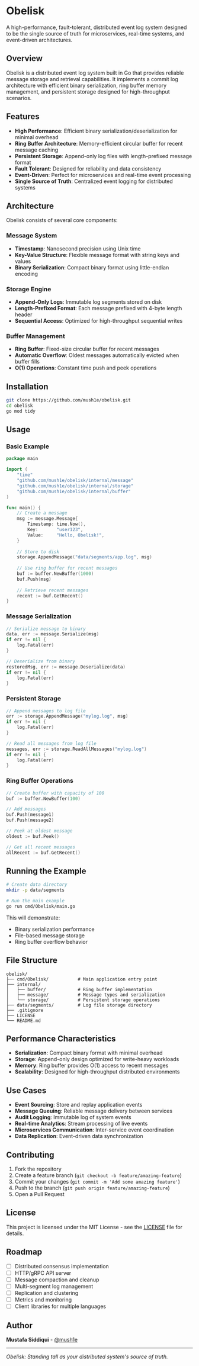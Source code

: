 # Obelisk

A high-performance, fault-tolerant, distributed event log system designed to be the single source of truth for microservices, real-time systems, and event-driven architectures.

## Overview

Obelisk is a distributed event log system built in Go that provides reliable message storage and retrieval capabilities. It implements a commit log architecture with efficient binary serialization, ring buffer memory management, and persistent storage designed for high-throughput scenarios.

## Features

- **High Performance**: Efficient binary serialization/deserialization for minimal overhead
- **Ring Buffer Architecture**: Memory-efficient circular buffer for recent message caching
- **Persistent Storage**: Append-only log files with length-prefixed message format
- **Fault Tolerant**: Designed for reliability and data consistency
- **Event-Driven**: Perfect for microservices and real-time event processing
- **Single Source of Truth**: Centralized event logging for distributed systems

## Architecture

Obelisk consists of several core components:

### Message System
- **Timestamp**: Nanosecond precision using Unix time
- **Key-Value Structure**: Flexible message format with string keys and values
- **Binary Serialization**: Compact binary format using little-endian encoding

### Storage Engine
- **Append-Only Logs**: Immutable log segments stored on disk
- **Length-Prefixed Format**: Each message prefixed with 4-byte length header
- **Sequential Access**: Optimized for high-throughput sequential writes

### Buffer Management
- **Ring Buffer**: Fixed-size circular buffer for recent messages
- **Automatic Overflow**: Oldest messages automatically evicted when buffer fills
- **O(1) Operations**: Constant time push and peek operations

## Installation

```bash
git clone https://github.com/mush1e/obelisk.git
cd obelisk
go mod tidy
```

## Usage

### Basic Example

```go
package main

import (
    "time"
    "github.com/mush1e/obelisk/internal/message"
    "github.com/mush1e/obelisk/internal/storage"
    "github.com/mush1e/obelisk/internal/buffer"
)

func main() {
    // Create a message
    msg := message.Message{
        Timestamp: time.Now(),
        Key:       "user123",
        Value:     "Hello, Obelisk!",
    }
    
    // Store to disk
    storage.AppendMessage("data/segments/app.log", msg)
    
    // Use ring buffer for recent messages
    buf := buffer.NewBuffer(1000)
    buf.Push(msg)
    
    // Retrieve recent messages
    recent := buf.GetRecent()
}
```

### Message Serialization

```go
// Serialize message to binary
data, err := message.Serialize(msg)
if err != nil {
    log.Fatal(err)
}

// Deserialize from binary
restoredMsg, err := message.Deserialize(data)
if err != nil {
    log.Fatal(err)
}
```

### Persistent Storage

```go
// Append messages to log file
err := storage.AppendMessage("mylog.log", msg)
if err != nil {
    log.Fatal(err)
}

// Read all messages from log file
messages, err := storage.ReadAllMessages("mylog.log")
if err != nil {
    log.Fatal(err)
}
```

### Ring Buffer Operations

```go
// Create buffer with capacity of 100
buf := buffer.NewBuffer(100)

// Add messages
buf.Push(message1)
buf.Push(message2)

// Peek at oldest message
oldest := buf.Peek()

// Get all recent messages
allRecent := buf.GetRecent()
```

## Running the Example

```bash
# Create data directory
mkdir -p data/segments

# Run the main example
go run cmd/Obelisk/main.go
```

This will demonstrate:
- Binary serialization performance
- File-based message storage
- Ring buffer overflow behavior

## File Structure

```
obelisk/
├── cmd/Obelisk/           # Main application entry point
├── internal/
│   ├── buffer/            # Ring buffer implementation
│   ├── message/           # Message types and serialization
│   └── storage/           # Persistent storage operations
├── data/segments/         # Log file storage directory
├── .gitignore
├── LICENSE
└── README.md
```

## Performance Characteristics

- **Serialization**: Compact binary format with minimal overhead
- **Storage**: Append-only design optimized for write-heavy workloads
- **Memory**: Ring buffer provides O(1) access to recent messages
- **Scalability**: Designed for high-throughput distributed environments

## Use Cases

- **Event Sourcing**: Store and replay application events
- **Message Queuing**: Reliable message delivery between services  
- **Audit Logging**: Immutable log of system events
- **Real-time Analytics**: Stream processing of live events
- **Microservices Communication**: Inter-service event coordination
- **Data Replication**: Event-driven data synchronization

## Contributing

1. Fork the repository
2. Create a feature branch (`git checkout -b feature/amazing-feature`)
3. Commit your changes (`git commit -m 'Add some amazing feature'`)
4. Push to the branch (`git push origin feature/amazing-feature`)
5. Open a Pull Request

## License

This project is licensed under the MIT License - see the [LICENSE](LICENSE) file for details.

## Roadmap

- [ ] Distributed consensus implementation
- [ ] HTTP/gRPC API server
- [ ] Message compaction and cleanup
- [ ] Multi-segment log management  
- [ ] Replication and clustering
- [ ] Metrics and monitoring
- [ ] Client libraries for multiple languages

## Author

**Mustafa Siddiqui** - [@mush1e](https://github.com/mush1e)

---

*Obelisk: Standing tall as your distributed system's source of truth.*
